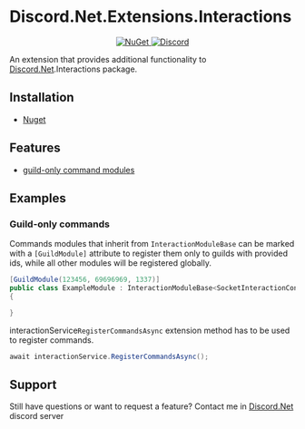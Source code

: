 # Discord.Net.Extensions.Interactions
<p align="center">
  <a href="https://www.nuget.org/packages/Discord.Net.Extensions.Interactions/">
    <img src="https://img.shields.io/nuget/v/Discord.Net.Extensions.Interactions?style=flat" alt="NuGet">
  </a>
  <a href="https://discord.gg/dnet">
    <img src="https://discord.com/api/guilds/848176216011046962/widget.png" alt="Discord">
  </a>
</p>

An extension that provides additional functionality to [Discord.Net](https://github.com/discord-net/Discord.Net).Interactions package.

## Installation
- [Nuget](https://www.nuget.org/packages/Discord.Net.Extensions.Interactions)

## Features
- [guild-only command modules](https://github.com/Misha-133/Discord.Net.Extensions.Interactions#guild-only-commands)

## Examples
### Guild-only commands
Commands modules that inherit from `InteractionModuleBase` can be marked with a `[GuildModule]` attribute to register them only to guilds with provided ids, while all other modules will be registered globally.
```cs
[GuildModule(123456, 69696969, 1337)]
public class ExampleModule : InteractionModuleBase<SocketInteractionContext>
{

}
```

interactionService`RegisterCommandsAsync` extension method has to be used to register commands. 
```cs
await interactionService.RegisterCommandsAsync();
```

## Support

Still have questions or want to request a feature? Contact me in [Discord.Net](https://discord.gg/dnet) discord server
